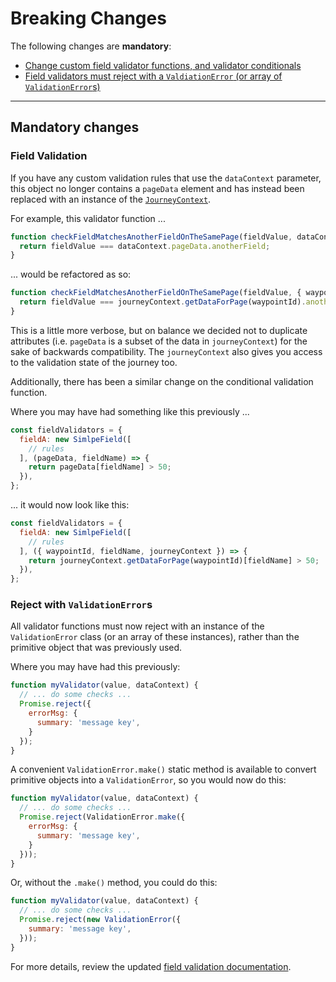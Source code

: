 # Breaking Changes

The following changes are **mandatory**:
- [Change custom field validator functions, and validator conditionals](#field-validation)
- [Field validators must reject with a `ValdiationError` (or array of `ValidationError`s)](#validation-rejection-class)

--------------------------------------------------------------------------------

## Mandatory changes

### Field Validation

If you have any custom validation rules that use the `dataContext` parameter, this object no longer contains a `pageData` element and has instead been replaced with an instance of the [`JourneyContext`](api/journey-state.md).

For example, this validator function ...

```javascript
function checkFieldMatchesAnotherFieldOnTheSamePage(fieldValue, dataContext) {
  return fieldValue === dataContext.pageData.anotherField;
}
```

... would be refactored as so:

```javascript
function checkFieldMatchesAnotherFieldOnTheSamePage(fieldValue, { waypointId, fieldName, journeyContext }) {
  return fieldValue === journeyContext.getDataForPage(waypointId).anotherField;
}
```

This is a little more verbose, but on balance we decided not to duplicate attributes (i.e. `pageData` is a subset of the data in `journeyContext`) for the sake of backwards compatibility. The `journeyContext` also gives you access to the validation state of the journey too.

Additionally, there has been a similar change on the conditional validation function.

Where you may have had something like this previously ...

```javascript
const fieldValidators = {
  fieldA: new SimlpeField([
    // rules
  ], (pageData, fieldName) => {
    return pageData[fieldName] > 50;
  }),
};
```

... it would now look like this:

```javascript
const fieldValidators = {
  fieldA: new SimlpeField([
    // rules
  ], ({ waypointId, fieldName, journeyContext }) => {
    return journeyContext.getDataForPage(waypointId)[fieldName] > 50;
  }),
};
```

### Reject with `ValidationError`s

All validator functions must now reject with an instance of the `ValidationError` class (or an array of these instances), rather than the primitive object that was previously used.

Where you may have had this previously:

```javascript
function myValidator(value, dataContext) {
  // ... do some checks ...
  Promise.reject({
    errorMsg: {
      summary: 'message key',
    }
  });
}
```

A convenient `ValidationError.make()` static method is available to convert primitive objects into a `ValidationError`, so you would now do this:

```javascript
function myValidator(value, dataContext) {
  // ... do some checks ...
  Promise.reject(ValidationError.make({
    errorMsg: {
      summary: 'message key',
    }
  }));
}
```

Or, without the `.make()` method, you could do this:

```javascript
function myValidator(value, dataContext) {
  // ... do some checks ...
  Promise.reject(new ValidationError({
    summary: 'message key',
  }));
}
```

For more details, review the updated [field validation documentation](field-validation.md).